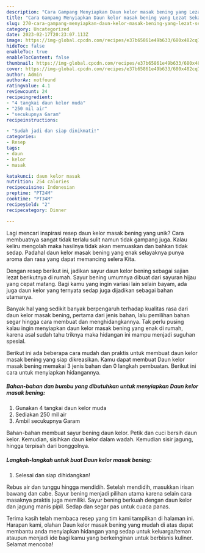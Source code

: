 ```yaml
---
description: "Cara Gampang Menyiapkan Daun kelor masak bening yang Lezat Sekali"
title: "Cara Gampang Menyiapkan Daun kelor masak bening yang Lezat Sekali"
slug: 270-cara-gampang-menyiapkan-daun-kelor-masak-bening-yang-lezat-sekali
category: Uncategorized
date: 2023-02-17T20:23:07.113Z
image: https://img-global.cpcdn.com/recipes/e37b65861e49b633/680x482cq70/daun-kelor-masak-bening-foto-resep-utama.jpg
hideToc: false
enableToc: true
enableTocContent: false
thumbnail: https://img-global.cpcdn.com/recipes/e37b65861e49b633/680x482cq70/daun-kelor-masak-bening-foto-resep-utama.jpg
cover: https://img-global.cpcdn.com/recipes/e37b65861e49b633/680x482cq70/daun-kelor-masak-bening-foto-resep-utama.jpg
author: Admin
authorAv: notfound
ratingvalue: 4.1
reviewcount: 24
recipeingredient:
- "4 tangkai daun kelor muda"
- "250 mil air"
- "secukupnya Garam"
recipeinstructions:

- "Sudah jadi dan siap dinikmati!"
categories:
- Resep
tags:
- daun
- kelor
- masak

katakunci: daun kelor masak 
nutrition: 254 calories
recipecuisine: Indonesian
preptime: "PT24M"
cooktime: "PT34M"
recipeyield: "2"
recipecategory: Dinner

---
```





Lagi mencari inspirasi resep daun kelor masak bening yang unik? Cara membuatnya sangat tidak terlalu sulit namun tidak gampang juga. Kalau keliru mengolah maka hasilnya tidak akan memuaskan dan bahkan tidak sedap. Padahal daun kelor masak bening yang enak selayaknya punya aroma dan rasa yang dapat memancing selera Kita.





Dengan resep berikut ini, jadikan sayur daun kelor bening sebagai sajian lezat berikutnya di rumah. Sayur bening umumnya dibuat dari sayuran hijau yang cepat matang. Bagi kamu yang ingin variasi lain selain bayam, ada juga daun kelor yang ternyata sedap juga dijadikan sebagai bahan utamanya.

Banyak hal yang sedikit banyak berpengaruh terhadap kualitas rasa dari daun kelor masak bening, pertama dari jenis bahan, lalu pemilihan bahan segar hingga cara membuat dan menghidangkannya. Tak perlu pusing kalau ingin menyiapkan daun kelor masak bening yang enak di rumah, karena asal sudah tahu triknya maka hidangan ini mampu menjadi suguhan spesial.






Berikut ini ada beberapa cara mudah dan praktis untuk membuat daun kelor masak bening yang siap dikreasikan. Kamu dapat membuat Daun kelor masak bening memakai 3 jenis bahan dan 0 langkah pembuatan. Berikut ini cara untuk menyiapkan hidangannya.

<!--inarticleads1-->

##### Bahan-bahan dan bumbu yang dibutuhkan untuk menyiapkan Daun kelor masak bening:

1. Gunakan 4 tangkai daun kelor muda
1. Sediakan 250 mil air
1. Ambil secukupnya Garam


Bahan-bahan membuat sayur bening daun kelor. Petik dan cuci bersih daun kelor. Kemudian, sisihkan daun kelor dalam wadah. Kemudian sisir jagung, hingga terpisah dari bonggolnya. 

<!--inarticleads2-->

##### Langkah-langkah untuk buat Daun kelor masak bening:


1. Selesai dan siap dihidangkan!

Rebus air dan tunggu hingga mendidih. Setelah mendidih, masukkan irisan bawang dan cabe. Sayur bening menjadi pilihan utama karena selain cara masaknya praktis juga memiliki. Sayur bening berkuah dengan daun kelor dan jagung manis pipil. Sedap dan segar pas untuk cuaca panas. 

Terima kasih telah membaca resep yang tim kami tampilkan di halaman ini. Harapan kami, olahan Daun kelor masak bening yang mudah di atas dapat membantu anda menyiapkan hidangan yang sedap untuk keluarga/teman ataupun menjadi ide bagi kamu yang berkeinginan untuk berbisnis kuliner. Selamat mencoba!
